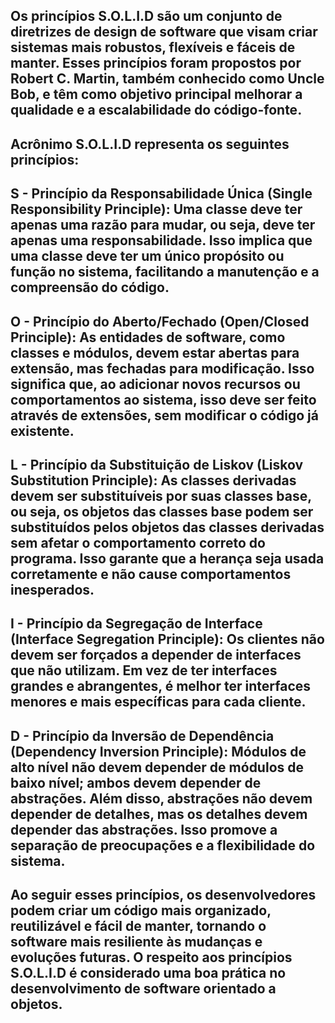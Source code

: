 ## Os princípios S.O.L.I.D são um conjunto de diretrizes de design de software que visam criar sistemas mais robustos, flexíveis e fáceis de manter. Esses princípios foram propostos por Robert C. Martin, também conhecido como Uncle Bob, e têm como objetivo principal melhorar a qualidade e a escalabilidade do código-fonte.

## Acrônimo S.O.L.I.D representa os seguintes princípios:

## S - Princípio da Responsabilidade Única (Single Responsibility Principle): Uma classe deve ter apenas uma razão para mudar, ou seja, deve ter apenas uma responsabilidade. Isso implica que uma classe deve ter um único propósito ou função no sistema, facilitando a manutenção e a compreensão do código.

## O - Princípio do Aberto/Fechado (Open/Closed Principle): As entidades de software, como classes e módulos, devem estar abertas para extensão, mas fechadas para modificação. Isso significa que, ao adicionar novos recursos ou comportamentos ao sistema, isso deve ser feito através de extensões, sem modificar o código já existente.

## L - Princípio da Substituição de Liskov (Liskov Substitution Principle): As classes derivadas devem ser substituíveis por suas classes base, ou seja, os objetos das classes base podem ser substituídos pelos objetos das classes derivadas sem afetar o comportamento correto do programa. Isso garante que a herança seja usada corretamente e não cause comportamentos inesperados.

## I - Princípio da Segregação de Interface (Interface Segregation Principle): Os clientes não devem ser forçados a depender de interfaces que não utilizam. Em vez de ter interfaces grandes e abrangentes, é melhor ter interfaces menores e mais específicas para cada cliente.

## D - Princípio da Inversão de Dependência (Dependency Inversion Principle): Módulos de alto nível não devem depender de módulos de baixo nível; ambos devem depender de abstrações. Além disso, abstrações não devem depender de detalhes, mas os detalhes devem depender das abstrações. Isso promove a separação de preocupações e a flexibilidade do sistema.

## Ao seguir esses princípios, os desenvolvedores podem criar um código mais organizado, reutilizável e fácil de manter, tornando o software mais resiliente às mudanças e evoluções futuras. O respeito aos princípios S.O.L.I.D é considerado uma boa prática no desenvolvimento de software orientado a objetos.
